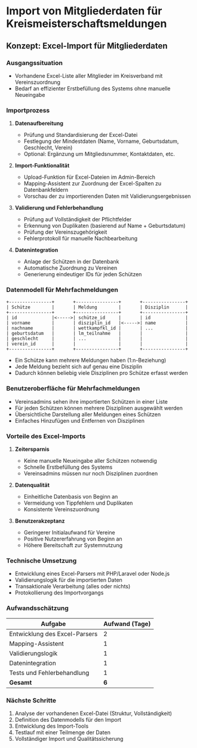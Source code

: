 # Import von Mitgliederdaten für Kreismeisterschaftsmeldungen

## Konzept: Excel-Import für Mitgliederdaten

### Ausgangssituation
- Vorhandene Excel-Liste aller Mitglieder im Kreisverband mit Vereinszuordnung
- Bedarf an effizienter Erstbefüllung des Systems ohne manuelle Neueingabe

### Importprozess

1. **Datenaufbereitung**
   - Prüfung und Standardisierung der Excel-Datei
   - Festlegung der Mindestdaten (Name, Vorname, Geburtsdatum, Geschlecht, Verein)
   - Optional: Ergänzung um Mitgliedsnummer, Kontaktdaten, etc.

2. **Import-Funktionalität**
   - Upload-Funktion für Excel-Dateien im Admin-Bereich
   - Mapping-Assistent zur Zuordnung der Excel-Spalten zu Datenbankfeldern
   - Vorschau der zu importierenden Daten mit Validierungsergebnissen

3. **Validierung und Fehlerbehandlung**
   - Prüfung auf Vollständigkeit der Pflichtfelder
   - Erkennung von Duplikaten (basierend auf Name + Geburtsdatum)
   - Prüfung der Vereinszugehörigkeit
   - Fehlerprotokoll für manuelle Nachbearbeitung

4. **Datenintegration**
   - Anlage der Schützen in der Datenbank
   - Automatische Zuordnung zu Vereinen
   - Generierung eindeutiger IDs für jeden Schützen

### Datenmodell für Mehrfachmeldungen

```
+----------------+       +----------------+       +----------------+
| Schütze        |       | Meldung        |       | Disziplin      |
+----------------+       +----------------+       +----------------+
| id             |<----->| schütze_id     |       | id             |
| vorname        |       | disziplin_id   |<----->| name           |
| nachname       |       | wettkampfkl_id |       | ...            |
| geburtsdatum   |       | lm_teilnahme   |       |                |
| geschlecht     |       | ...            |       |                |
| verein_id      |       |                |       |                |
+----------------+       +----------------+       +----------------+
```

- Ein Schütze kann mehrere Meldungen haben (1:n-Beziehung)
- Jede Meldung bezieht sich auf genau eine Disziplin
- Dadurch können beliebig viele Disziplinen pro Schütze erfasst werden

### Benutzeroberfläche für Mehrfachmeldungen

- Vereinsadmins sehen ihre importierten Schützen in einer Liste
- Für jeden Schützen können mehrere Disziplinen ausgewählt werden
- Übersichtliche Darstellung aller Meldungen eines Schützen
- Einfaches Hinzufügen und Entfernen von Disziplinen

### Vorteile des Excel-Imports

1. **Zeitersparnis**
   - Keine manuelle Neueingabe aller Schützen notwendig
   - Schnelle Erstbefüllung des Systems
   - Vereinsadmins müssen nur noch Disziplinen zuordnen

2. **Datenqualität**
   - Einheitliche Datenbasis von Beginn an
   - Vermeidung von Tippfehlern und Duplikaten
   - Konsistente Vereinszuordnung

3. **Benutzerakzeptanz**
   - Geringerer Initialaufwand für Vereine
   - Positive Nutzererfahrung von Beginn an
   - Höhere Bereitschaft zur Systemnutzung

### Technische Umsetzung

- Entwicklung eines Excel-Parsers mit PHP/Laravel oder Node.js
- Validierungslogik für die importierten Daten
- Transaktionale Verarbeitung (alles oder nichts)
- Protokollierung des Importvorgangs

### Aufwandsschätzung

| Aufgabe | Aufwand (Tage) |
|---------|----------------|
| Entwicklung des Excel-Parsers | 2 |
| Mapping-Assistent | 1 |
| Validierungslogik | 1 |
| Datenintegration | 1 |
| Tests und Fehlerbehandlung | 1 |
| **Gesamt** | **6** |

### Nächste Schritte

1. Analyse der vorhandenen Excel-Datei (Struktur, Vollständigkeit)
2. Definition des Datenmodells für den Import
3. Entwicklung des Import-Tools
4. Testlauf mit einer Teilmenge der Daten
5. Vollständiger Import und Qualitätssicherung